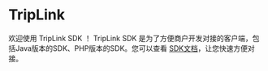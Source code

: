 # TripLink
欢迎使用 TripLink SDK ！
TripLink SDK  是为了方便商户开发对接的客户端，包括Java版本的SDK、PHP版本的SDK。您可以查看 [SDK文档](http://vcc.docs.fws.qa.nt.ctripcorp.com/sdk.html)，让您快速方便对接。

